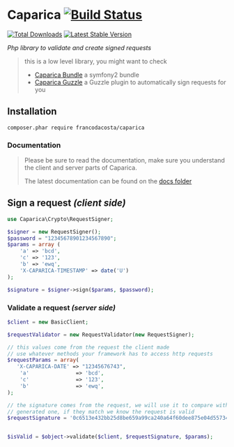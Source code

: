 # Caparica  [![Build Status](https://travis-ci.org/francodacosta/caparica.png?branch=master)](https://travis-ci.org/francodacosta/caparica)
[![Total Downloads](https://poser.pugx.org/francodacosta/caparica/downloads.svg)](https://packagist.org/packages/francodacosta/caparica)
[![Latest Stable Version](https://poser.pugx.org/francodacosta/caparica/v/stable.svg)](https://packagist.org/packages/francodacosta/caparica)



_Php library to validate and create signed requests_



> this is a low level library, you might want to check
>   * [Caparica Bundle](https://github.com/francodacosta/caparica-bundle) a symfony2 bundle
>   * [Caparica Guzzle](https://github.com/francodacosta/caparica-guzzle-plugin) a Guzzle plugin to automatically sign requests for you

## Installation

```
composer.phar require francodacosta/caparica
```

### Documentation
>  Please be sure to read the documentation, make sure you understand the client and server parts of Caparica.
>
>  The latest documentation can be found on the [docs folder](docs/index.md)


## Sign a request _(client side)_

```php
use Caparica\Crypto\RequestSigner;

$signer = new RequestSigner();
$password = "12345678901234567890";
$params = array (
    'a' => 'bcd',
    'c' => '123',
    'b' => 'ewq',
    'X-CAPARICA-TIMESTAMP' => date('U')
);

$signature = $signer->sign($params, $password);

```

### Validate a request _(server side)_
```php
$client = new BasicClient;

$requestValidator = new RequestValidator(new RequestSigner);

// this values come from the request the client made
// use whatever methods your framework has to access http requests
$requestParams = array(
   'X-CAPARICA-DATE' => "12345676743",
    'a'               => 'bcd',
    'c'               => '123',
    'b'               => 'ewq',
);

// the signature comes from the request, we will use it to compare with the server
// generated one, if they match we know the request is valid
$requestSignature = '0c6513e432bb25d8be659a99ca240a64f60dee875e04d557341a677bfe08a1bf';


$isValid = $object->validate($client, $requestSignature, $params);


```
